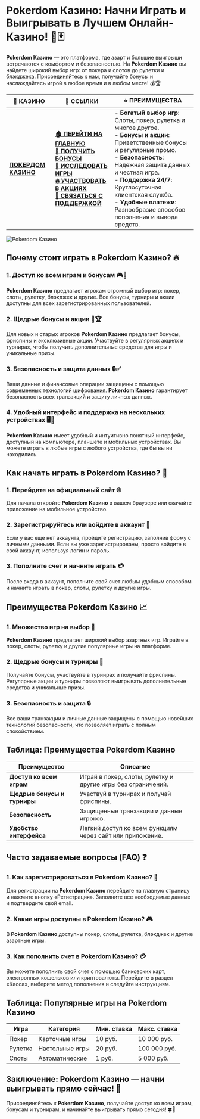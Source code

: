 # **Pokerdom Казино: Начни Играть и Выигрывать в Лучшем Онлайн-Казино!** 🎰🃏

**Pokerdom Казино** — это платформа, где азарт и большие выигрыши встречаются с комфортом и безопасностью. На **Pokerdom Казино** вы найдете широкий выбор игр: от покера и слотов до рулетки и блэкджека. Присоединяйтесь к нам, получайте бонусы и наслаждайтесь игрой в любое время и в любом месте! 💰🏆

| 🎰 **КАЗИНО**                             | 🔗 **ССЫЛКИ**                                                                                                                                                                                                 | ⭐ **ПРЕИМУЩЕСТВА**                                                                                     |
|-------------------------------------------|---------------------------------------------------------------------------------------------------------------------------------------------------------------------------------------------------------------|--------------------------------------------------------------------------------------------------------|
| **[ПОКЕРДОМ КАЗИНО](https://brandplay.link/4k77v2yx)** | **[🏠 ПЕРЕЙТИ НА ГЛАВНУЮ](https://brandplay.link/4k77v2yx)** <br> **[🎁 ПОЛУЧИТЬ БОНУСЫ](https://brandplay.link/4k77v2yx)** <br> **[🎲 ИССЛЕДОВАТЬ ИГРЫ](https://brandplay.link/4k77v2yx)** <br> **[🔥 УЧАСТВОВАТЬ В АКЦИЯХ](https://brandplay.link/4k77v2yx)** <br> **[💬 СВЯЗАТЬСЯ С ПОДДЕРЖКОЙ](https://brandplay.link/4k77v2yx)** | - **Богатый выбор игр**: Слоты, покер, рулетка и многое другое.<br>- **Бонусы и акции**: Приветственные бонусы и регулярные промо.<br>- **Безопасность**: Надежная защита данных и честная игра.<br>- **Поддержка 24/7**: Круглосуточная клиентская служба.<br>- **Удобные платежи**: Разнообразие способов пополнения и вывода средств. |

![Pokerdom Казино](https://sun9-78.userapi.com/impf/c847217/v847217583/ffb95/Q1_QHrnE5fw.jpg?size=1280x439&quality=96&sign=eaada05ad781ebcf409d1ae76d53df79&type=album)

## Почему стоит играть в **Pokerdom Казино**? 🔥

### 1. **Доступ ко всем играм и бонусам** 🎮💸

**Pokerdom Казино** предлагает игрокам огромный выбор игр: покер, слоты, рулетку, блэкджек и другие. Все бонусы, турниры и акции доступны для всех зарегистрированных пользователей.

### 2. **Щедрые бонусы и акции** 🎁🏆

Для новых и старых игроков **Pokerdom Казино** предлагает бонусы, фриспины и эксклюзивные акции. Участвуйте в регулярных акциях и турнирах, чтобы получить дополнительные средства для игры и уникальные призы.

### 3. **Безопасность и защита данных** 🔒✅

Ваши данные и финансовые операции защищены с помощью современных технологий шифрования. **Pokerdom Казино** гарантирует безопасность всех транзакций и защиту личных данных.

### 4. **Удобный интерфейс и поддержка на нескольких устройствах** 🖥️📱

**Pokerdom Казино** имеет удобный и интуитивно понятный интерфейс, доступный на компьютере, планшете и мобильных устройствах. Вы можете играть в любые игры с любого устройства, где бы вы ни находились.

## Как начать играть в **Pokerdom Казино**? 🏁

### 1. **Перейдите на официальный сайт** 🌐

Для начала откройте **Pokerdom Казино** в вашем браузере или скачайте приложение на мобильное устройство.

### 2. **Зарегистрируйтесь или войдите в аккаунт** 📝

Если у вас еще нет аккаунта, пройдите регистрацию, заполнив форму с личными данными. Если вы уже зарегистрированы, просто войдите в свой аккаунт, используя логин и пароль.

### 3. **Пополните счет и начните играть** 💳

После входа в аккаунт, пополните свой счет любым удобным способом и начните играть в покер, слоты, рулетку и другие игры.

## Преимущества **Pokerdom Казино** 📈

### 1. **Множество игр на выбор** 🎰

**Pokerdom Казино** предлагает широкий выбор азартных игр. Играйте в покер, слоты, рулетку и другие популярные игры на платформе.

### 2. **Щедрые бонусы и турниры** 🎁

Получайте бонусы, участвуйте в турнирах и получайте фриспины. Регулярные акции и турниры позволяют выигрывать дополнительные средства и уникальные призы.

### 3. **Безопасность и защита** 🔒

Все ваши транзакции и личные данные защищены с помощью новейших технологий безопасности, что позволяет играть с полным спокойствием.

## Таблица: Преимущества **Pokerdom Казино**

| Преимущество               | Описание                                       |
|----------------------------|------------------------------------------------|
| **Доступ ко всем играм**   | Играй в покер, слоты, рулетку и другие игры без ограничений. |
| **Щедрые бонусы и турниры** | Участвуй в турнирах и получай фриспины.        |
| **Безопасность**           | Защищенные транзакции и данные игроков.       |
| **Удобство интерфейса**    | Легкий доступ ко всем функциям через сайт или приложение. |

## Часто задаваемые вопросы (FAQ) ❓

### **1. Как зарегистрироваться в **Pokerdom Казино**?** 📝

Для регистрации на **Pokerdom Казино** перейдите на главную страницу и нажмите кнопку «Регистрация». Заполните все необходимые данные и подтвердите свой email.

### **2. Какие игры доступны в **Pokerdom Казино**?** 🎮

В **Pokerdom Казино** доступны покер, слоты, рулетка, блэкджек и другие азартные игры.

### **3. Как пополнить счет в **Pokerdom Казино**?** 💳

Вы можете пополнить свой счет с помощью банковских карт, электронных кошельков или криптовалюты. Перейдите в раздел «Касса», выберите метод пополнения и следуйте инструкциям.

## Таблица: Популярные игры на **Pokerdom Казино**

| Игра                | Категория        | Мин. ставка | Макс. ставка |
|---------------------|------------------|-------------|--------------|
| Покер               | Карточные игры   | 10 руб.     | 10 000 руб.  |
| Рулетка             | Настольные игры  | 20 руб.     | 100 000 руб. |
| Слоты               | Автоматические   | 1 руб.      | 5 000 руб.   |

## Заключение: **Pokerdom Казино** — начни выигрывать прямо сейчас! 🎉

Присоединяйтесь к **Pokerdom Казино**, получайте доступ ко всем играм, бонусам и турнирам, и начинайте выигрывать прямо сегодня! 🍀🎰

